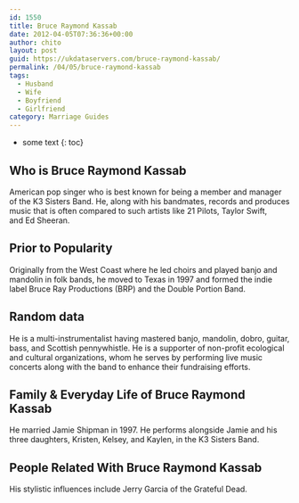 ```yaml
---
id: 1550
title: Bruce Raymond Kassab
date: 2012-04-05T07:36:36+00:00
author: chito
layout: post
guid: https://ukdataservers.com/bruce-raymond-kassab/
permalink: /04/05/bruce-raymond-kassab
tags:
  - Husband
  - Wife
  - Boyfriend
  - Girlfriend
category: Marriage Guides
---
```


* some text
{: toc}


## Who is  Bruce Raymond Kassab
                  
                  
                  
American pop singer who is best known for being a member and manager of the K3 Sisters Band. He, along with his bandmates, records and produces music that is often compared to such artists like 21 Pilots, Taylor Swift, and Ed Sheeran. 
                  
                
                
                
## Prior to Popularity 
                  
                  
                  
Originally from the West Coast where he led choirs and played banjo and mandolin in folk bands, he moved to Texas in 1997 and formed the indie label Bruce Ray Productions (BRP) and the Double Portion Band. 
                  
                
                
                
## Random data 
                  
                  
                  
He is a multi-instrumentalist having mastered banjo, mandolin, dobro, guitar, bass, and Scottish pennywhistle. He is a supporter of non-profit ecological and cultural organizations, whom he serves by performing live music concerts along with the band to enhance their fundraising efforts. 
                  
                
                
                
## Family & Everyday Life of Bruce Raymond Kassab
                  
                  
                  
He married Jamie Shipman in 1997. He performs alongside Jamie and his three daughters, Kristen, Kelsey, and Kaylen, in the K3 Sisters Band. 
                  
                
                
                
## People Related With  Bruce Raymond Kassab
                  
                  
                  
His stylistic influences include Jerry Garcia of the Grateful Dead. 
                  
                
              
            
          
          
          
    
    
  

